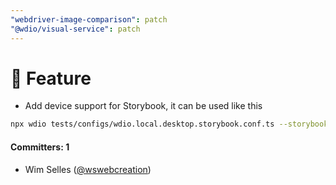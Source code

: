 ```yaml
---
"webdriver-image-comparison": patch
"@wdio/visual-service": patch
---
```


# 🚀 Feature

-   Add device support for Storybook, it can be used like this

```sh
npx wdio tests/configs/wdio.local.desktop.storybook.conf.ts --storybook --devices="iPhone 14 Pro Max","Pixel 3 XL"
```

#### Committers: 1
- Wim Selles ([@wswebcreation](https://github.com/wswebcreation))
